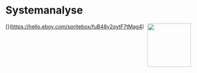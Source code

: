 # Systemanalyse


[[<img src="[https://cdn.rawgit.com/Siilwyn/awesome-pixel-art/1d81c507/sheep-timelapse.gif](https://hello.eboy.com/spritebox/fuB48v2oytF7tMag4)" align="right" width="118">](https://twitter.com/mnrART)](https://hello.eboy.com/spritebox/fuB48v2oytF7tMag4)
